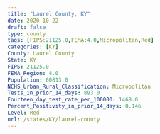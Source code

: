 ```yaml
---
title: "Laurel County, KY"
date: 2020-10-22
draft: false
type: county
tags: [FIPS:21125.0,FEMA:4.0,Micropolitan,Red]
categories: [KY]
County: Laurel County
State: KY
FIPS: 21125.0
FEMA_Region: 4.0
Population: 60813.0
NCHS_Urban_Rural_Classification: Micropolitan
Tests_in_prior_14_days: 893.0
Fourteen_day_test_rate_per_100000: 1468.0
Percent_Positivity_in_prior_14_days: 0.146
Level: Red
url: /states/KY/laurel-county
---
```




